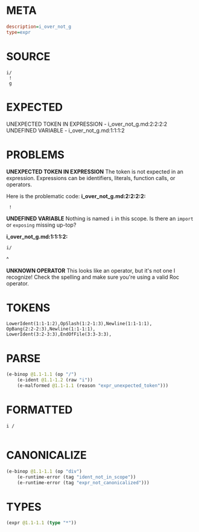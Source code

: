 # META
~~~ini
description=i_over_not_g
type=expr
~~~
# SOURCE
~~~roc
i/
 !
 g
~~~
# EXPECTED
UNEXPECTED TOKEN IN EXPRESSION - i_over_not_g.md:2:2:2:2
UNDEFINED VARIABLE - i_over_not_g.md:1:1:1:2
# PROBLEMS
**UNEXPECTED TOKEN IN EXPRESSION**
The token  is not expected in an expression.
Expressions can be identifiers, literals, function calls, or operators.

Here is the problematic code:
**i_over_not_g.md:2:2:2:2:**
```roc
 !
```
 


**UNDEFINED VARIABLE**
Nothing is named `i` in this scope.
Is there an `import` or `exposing` missing up-top?

**i_over_not_g.md:1:1:1:2:**
```roc
i/
```
^


**UNKNOWN OPERATOR**
This looks like an operator, but it's not one I recognize!
Check the spelling and make sure you're using a valid Roc operator.

# TOKENS
~~~zig
LowerIdent(1:1-1:2),OpSlash(1:2-1:3),Newline(1:1-1:1),
OpBang(2:2-2:3),Newline(1:1-1:1),
LowerIdent(3:2-3:3),EndOfFile(3:3-3:3),
~~~
# PARSE
~~~clojure
(e-binop @1.1-1.1 (op "/")
	(e-ident @1.1-1.2 (raw "i"))
	(e-malformed @1.1-1.1 (reason "expr_unexpected_token")))
~~~
# FORMATTED
~~~roc
i /
	
~~~
# CANONICALIZE
~~~clojure
(e-binop @1.1-1.1 (op "div")
	(e-runtime-error (tag "ident_not_in_scope"))
	(e-runtime-error (tag "expr_not_canonicalized")))
~~~
# TYPES
~~~clojure
(expr @1.1-1.1 (type "*"))
~~~
